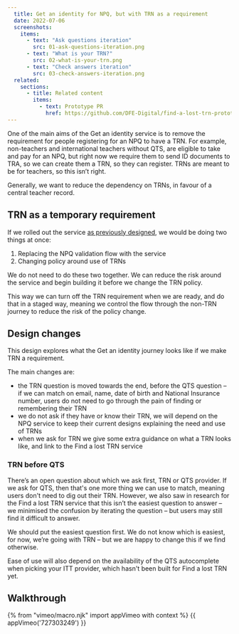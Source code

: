 ```yaml
---
  title: Get an identity for NPQ, but with TRN as a requirement
  date: 2022-07-06
  screenshots:
    items:
      - text: "Ask questions iteration"
        src: 01-ask-questions-iteration.png
      - text: "What is your TRN?"
        src: 02-what-is-your-trn.png
      - text: "Check answers iteration"
        src: 03-check-answers-iteration.png
  related:
    sections:
      - title: Related content
        items:
          - text: Prototype PR
            href: https://github.com/DFE-Digital/find-a-lost-trn-prototype/pull/119
---
```


One of the main aims of the Get an identity service is to remove the requirement for people registering for an NPQ to have a TRN. For example, non-teachers and international teachers without QTS, are eligible to take and pay for an NPQ, but right now we require them to send ID documents to TRA, so we can create them a TRN, so they can register. TRNs are meant to be for teachers, so this isn’t right.

Generally, we want to reduce the dependency on TRNs, in favour of a central teacher record.

## TRN as a temporary requirement

If we rolled out the service [as previously designed](/get-an-identity/npq-without-a-trn/), we would be doing two things at once:

1. Replacing the NPQ validation flow with the service
2. Changing policy around use of TRNs

We do not need to do these two together. We can reduce the risk around the service and begin building it before we change the TRN policy.

This way we can turn off the TRN requirement when we are ready, and do that in a staged way, meaning we control the flow through the non-TRN journey to reduce the risk of the policy change.

## Design changes

This design explores what the Get an identity journey looks like if we make TRN a requirement.

The main changes are:

- the TRN question is moved towards the end, before the QTS question – if we can match on email, name, date of birth and National Insurance number, users do not need to go through the pain of finding or remembering their TRN
- we do not ask if they have or know their TRN, we will depend on the NPQ service to keep their current designs explaining the need and use of TRNs
- when we ask for TRN we give some extra guidance on what a TRN looks like, and link to the Find a lost TRN service

### TRN before QTS

There’s an open question about which we ask first, TRN or QTS provider. If we ask for QTS, then that's one more thing we can use to match, meaning users don't need to dig out their TRN. However, we also saw in research for the Find a lost TRN service that this isn’t the easiest question to answer – we minimised the confusion by iterating the question – but users may still find it difficult to answer.

We should put the easiest question first. We do not know which is easiest, for now, we’re going with TRN – but we are happy to change this if we find otherwise.

Ease of use will also depend on the availability of the QTS autocomplete when picking your ITT provider, which hasn't been built for Find a lost TRN yet.

## Walkthrough

{% from "vimeo/macro.njk" import appVimeo with context %}
{{ appVimeo('727303249') }}
